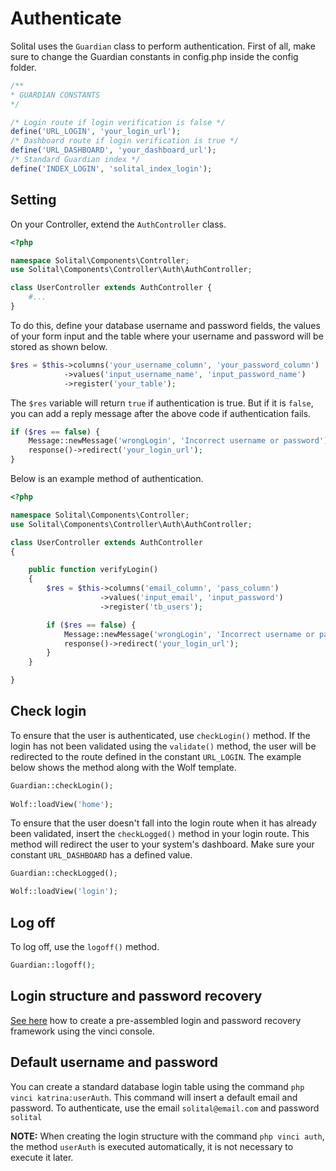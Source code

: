 # Authenticate

Solital uses the `Guardian` class to perform authentication. First of all, make sure to change the Guardian constants in config.php inside the config folder.

```php
/**
* GUARDIAN CONSTANTS
*/

/* Login route if login verification is false */
define('URL_LOGIN', 'your_login_url');
/* Dashboard route if login verification is true */
define('URL_DASHBOARD', 'your_dashboard_url');
/* Standard Guardian index */
define('INDEX_LOGIN', 'solital_index_login');
```

## Setting
On your Controller, extend the `AuthController` class.

```php
<?php

namespace Solital\Components\Controller;
use Solital\Components\Controller\Auth\AuthController;

class UserController extends AuthController {
    #...
}
```

To do this, define your database username and password fields, the values ​​of your form input and the table where your username and password will be stored as shown below.

```php
$res = $this->columns('your_username_column', 'your_password_column')
            ->values('input_username_name', 'input_password_name')
            ->register('your_table');
```

The `$res` variable will return `true` if authentication is true. But if it is `false`, you can add a reply message after the above code if authentication fails.

```php
if ($res == false) {
    Message::newMessage('wrongLogin', 'Incorrect username or password');
    response()->redirect('your_login_url');
}
```

Below is an example method of authentication.

```php
<?php

namespace Solital\Components\Controller;
use Solital\Components\Controller\Auth\AuthController;

class UserController extends AuthController 
{

    public function verifyLogin() 
    {
        $res = $this->columns('email_column', 'pass_column')
                    ->values('input_email', 'input_password')
                    ->register('tb_users');

        if ($res == false) {
            Message::newMessage('wrongLogin', 'Incorrect username or password');
            response()->redirect('your_login_url');
        }
    }

}
```

## Check login

To ensure that the user is authenticated, use `checkLogin()` method. If the login has not been validated using the `validate()` method, the user will be redirected to the route defined in the constant `URL_LOGIN`. The example below shows the method along with the Wolf template.

```php
Guardian::checkLogin();
            
Wolf::loadView('home');
```

To ensure that the user doesn't fall into the login route when it has already been validated, insert the `checkLogged()` method in your login route. This method will redirect the user to your system's dashboard. Make sure your constant `URL_DASHBOARD` has a defined value.

```php
Guardian::checkLogged();

Wolf::loadView('login');
```

## Log off
To log off, use the `logoff()` method.

```php
Guardian::logoff();
```

## Login structure and password recovery

[See here](https://solital.github.io/docs-v1/vinci/#login-structure) how to create a pre-assembled login and password recovery framework using the vinci console.

## Default username and password

You can create a standard database login table using the command `php vinci katrina:userAuth`. This command will insert a default email and password. To authenticate, use the email `solital@email.com` and password `solital`

**NOTE:** When creating the login structure with the command `php vinci auth`, the method `userAuth` is executed automatically, it is not necessary to execute it later.